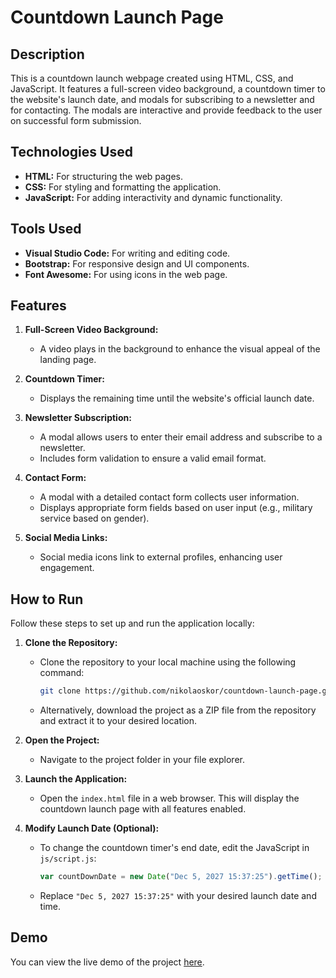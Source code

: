 # Countdown Launch Page

## Description

This is a countdown launch webpage created using HTML, CSS, and JavaScript. It features a full-screen video background, a countdown timer to the website's launch date, and modals for subscribing to a newsletter and for contacting. The modals are interactive and provide feedback to the user on successful form submission.

## Technologies Used

- **HTML:** For structuring the web pages.
- **CSS:** For styling and formatting the application.
- **JavaScript:** For adding interactivity and dynamic functionality.

## Tools Used

- **Visual Studio Code:** For writing and editing code.
- **Bootstrap:** For responsive design and UI components.
- **Font Awesome:** For using icons in the web page.

## Features

1. **Full-Screen Video Background:**
   - A video plays in the background to enhance the visual appeal of the landing page.

2. **Countdown Timer:**
   - Displays the remaining time until the website's official launch date.

3. **Newsletter Subscription:**
   - A modal allows users to enter their email address and subscribe to a newsletter.
   - Includes form validation to ensure a valid email format.

4. **Contact Form:**
   - A modal with a detailed contact form collects user information.
   - Displays appropriate form fields based on user input (e.g., military service based on gender).

5. **Social Media Links:**
   - Social media icons link to external profiles, enhancing user engagement.

## How to Run

Follow these steps to set up and run the application locally:

1. **Clone the Repository:**
   - Clone the repository to your local machine using the following command:
     ```bash
     git clone https://github.com/nikolaoskor/countdown-launch-page.git
     ```
   - Alternatively, download the project as a ZIP file from the repository and extract it to your desired location.

2. **Open the Project:**
   - Navigate to the project folder in your file explorer.

3. **Launch the Application:**
   - Open the `index.html` file in a web browser. This will display the countdown launch page with all features enabled.

4. **Modify Launch Date (Optional):**
   - To change the countdown timer's end date, edit the JavaScript in `js/script.js`:
     ```javascript
     var countDownDate = new Date("Dec 5, 2027 15:37:25").getTime();
     ```
   - Replace `"Dec 5, 2027 15:37:25"` with your desired launch date and time.

## Demo

You can view the live demo of the project [here](https://nikolaoskor.github.io/countdown-launch-page/).     
